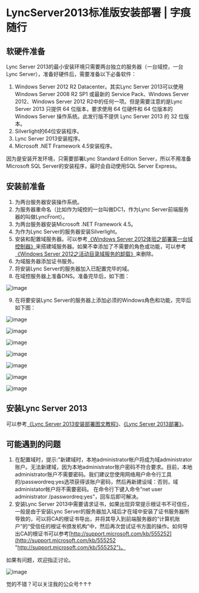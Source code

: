 # LyncServer2013标准版安装部署 | 字痕随行

## 软硬件准备

Lync Server 2013的最小安装环境只需要两台独立的服务器（一台域控，一台Lync Server），准备好硬件后，需要准备以下必备软件：

1. Windows Server 2012 R2 Datacenter。其实Lync Server 2013可以使用Windows Server 2008 R2 SP1 或最新的 Service Pack、Windows Server 2012、Windows Server 2012 R2中的任何一项。但是需要注意的是Lync Server 2013 只提供 64 位版本，要求使用 64 位硬件和 64 位版本的 Windows Server 操作系统。此发行版不提供 Lync Server 2013 的 32 位版本。
2. Silverlight的64位安装程序。
3. Lync Server 2013安装程序。
4. Microsoft .NET Framework 4.5安装程序。

因为是安装开发环境，只需要部署Lync Standard Edition Server，所以不用准备Microsoft SQL Server的安装程序，届时会自动使用SQL Server Express。

## 安装前准备

1. 为两台服务器安装操作系统。
2. 为服务器重命名（比如作为域控的一台叫做DC1，作为Lync Server前端服务器的叫做LyncFront）。
3. 为两台服务器安装Microsoft .NET Framework 4.5。
4. 为作为Lync Server的服务器安装Silverlight。
5. 安装和配置域服务器。可以参考[《Windows Server 2012体验之部署第一台域控制器》](http://543925535.blog.51cto.com/639838/1104135 "Windows Server 2012体验之部署第一台域控制器")来搭建域服务器。如果不幸添加了不需要的角色或功能，可以参考[《Windows Server 2012之活动目录域服务的卸载》](http://ycrsjxy.blog.51cto.com/618627/926716/ "Windows Server 2012之活动目录域服务的卸载")来删除。
6. 为域服务器添加证书服务。
7. 将安装Lync Server的服务器加入已配置完毕的域。
8. 在域控服务器上准备DNS。准备完毕后，如下图：

![image](../../images/LyncServer2013标准版安装部署/46977400-9fd9-402a-88f7-2897997f2e45.png)

9. 在将要安装Lync Server的服务器上添加必须的Windows角色和功能，完毕后如下图：

![image](../../images/LyncServer2013标准版安装部署/1cc1ffa4-bc85-49d2-b3f9-63cd3c0661dc.png)

![image](../../images/LyncServer2013标准版安装部署/d338d61c-d0f1-43dd-9bc0-8869f2cb710c.png)

![image](../../images/LyncServer2013标准版安装部署/66ba91d5-0054-4512-b860-e1c43ea628d5.png)

![image](../../images/LyncServer2013标准版安装部署/c6b6d26b-3283-4f07-ba24-81e789b841df.png)

![image](../../images/LyncServer2013标准版安装部署/a5d0589e-9f80-436f-9dc5-7a11a34f9805.png)

![image](../../images/LyncServer2013标准版安装部署/492e7ffb-74a6-4050-acdd-a8864ceab5cd.png)

![image](../../images/LyncServer2013标准版安装部署/162ea297-9bf2-4f62-b4e4-bc596edd4a0a.png)

## 安装Lync Server 2013

可以参考[《Lync Server 2013安装部署图文教程》](http://www.jb51.net/softjc/148513.html "Lync Server 2013安装部署图文教程(标准版示例附软件下载)")、[《Lync Server 2013部署》](http://wenku.baidu.com/link?url=Rj_CFgH_nUPWeed2Ujmj6oXlDgtMAWnDqr4hn0Y68heVMU7XyGyTQl1p4kxYBbz3BfYthezKGbbv0xSNMQkJJZrIaCrafuYZtlttLWgeSDO&pn=50 "Lync Server 2013部署")。

## 可能遇到的问题

1. 在配置域时，提示:"新建域时，本地administrator帐户将成为域administrator账户。无法新建域，因为本地administrator账户密码不符合要求。目前，本地administrator账户不需要密码。我们建议您使用网络用户命令行工具的/passwordreq:yes选项获得该账户密码，然后再新建设域：否则，域administator帐户将不需要密码。 在命令行下键入命令“net user administrator /passwordreq:yes”，回车后即可解决。
2. 安装Lync Server 2013中需要请求证书，如果出现异常提示根证书不可信任，一般是由于安装Lync Server的服务器加入域后才在域中安装了证书服务器所导致的，可以将CA的根证书导出，并将其导入到前端服务器的“计算机账户”的“受信任的根证书颁发机构”中，然后再次尝试证书方面的操作。如何导出CA的根证书可以参考[http://support.microsoft.com/kb/555252](http://support.microsoft.com/kb/555252 "http://support.microsoft.com/kb/555252")。

如果有问题，欢迎指正讨论。

![image](../../images/公众号.jpg)

觉的不错？可以关注我的公众号↑↑↑
